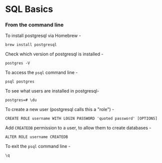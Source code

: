 # SQL Basics



### From the command line


To install postgresql via Homebrew - 

```
brew install postgresql
```

Check which version of postgresql is installed - 

```
postgres -V
```

To access the `psql` command line - 

```
psql postgres
```

To see what users are installed in postgresql- 

```
postgres=# \du
```

To create a new user (postgresql calls this a "role") - 

```
CREATE ROLE username WITH LOGIN PASSWORD 'quoted password' [OPTIONS]
```

Add `CREATEDB` permission to a user, to allow them to create databases - 

```
ALTER ROLE username CREATEDB
```

To exit the `psql` command line -

```
\q
```